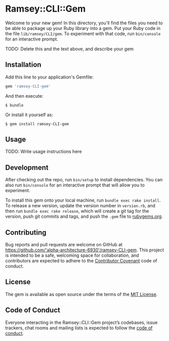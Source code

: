 # Ramsey::CLI::Gem

Welcome to your new gem! In this directory, you'll find the files you need to be able to package up your Ruby library into a gem. Put your Ruby code in the file `lib/ramsey/CLI/gem`. To experiment with that code, run `bin/console` for an interactive prompt.

TODO: Delete this and the text above, and describe your gem

## Installation

Add this line to your application's Gemfile:

```ruby
gem 'ramsey-CLI-gem'
```

And then execute:

    $ bundle

Or install it yourself as:

    $ gem install ramsey-CLI-gem

## Usage

TODO: Write usage instructions here

## Development

After checking out the repo, run `bin/setup` to install dependencies. You can also run `bin/console` for an interactive prompt that will allow you to experiment.

To install this gem onto your local machine, run `bundle exec rake install`. To release a new version, update the version number in `version.rb`, and then run `bundle exec rake release`, which will create a git tag for the version, push git commits and tags, and push the `.gem` file to [rubygems.org](https://rubygems.org).

## Contributing

Bug reports and pull requests are welcome on GitHub at https://github.com/'alpha-architecture-6930'/ramsey-CLI-gem. This project is intended to be a safe, welcoming space for collaboration, and contributors are expected to adhere to the [Contributor Covenant](http://contributor-covenant.org) code of conduct.

## License

The gem is available as open source under the terms of the [MIT License](https://opensource.org/licenses/MIT).

## Code of Conduct

Everyone interacting in the Ramsey::CLI::Gem project’s codebases, issue trackers, chat rooms and mailing lists is expected to follow the [code of conduct](https://github.com/'alpha-architecture-6930'/ramsey-CLI-gem/blob/master/CODE_OF_CONDUCT.md).

